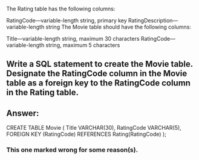 The Rating table has the following columns:

RatingCode—variable-length string, primary key
RatingDescription—variable-length string
The Movie table should have the following columns:

Title—variable-length string, maximum 30 characters
RatingCode—variable-length string, maximum 5 characters
## Write a SQL statement to create the Movie table. Designate the RatingCode column in the Movie table as a foreign key to the RatingCode column in the Rating table.

Answer:
---
CREATE TABLE Movie (
    Title VARCHAR(30),
    RatingCode VARCHAR(5),
    FOREIGN KEY (RatingCode) REFERENCES Rating(RatingCode)
);

### This one marked wrong for some reason(s).